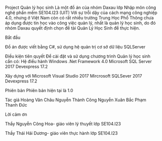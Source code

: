 Project Quản lý học sinh 
Là một đồ án của nhóm Daxau lớp Nhập môn công nghệ phần mềm SE104.I23 (UIT) 
Với sự trỗi dậy của cách mạng công nghiệp 4.0, nhưng ở Việt Nam còn có rất nhiều trường Trung Học Phổ Thông chưa áp dụng được tin học vào công việc quản lý, nhất là quản lý học sinh, do đó nhóm Daxau quyết định chọn đề tài Quản Lý Học Sinh để thực hiện.

Bắt đầu

Đồ án được viết bằng C#, sử dụng hệ quản trị cơ sở dữ liệu SQLServer 

Điều kiện tiên quyết 
Để cài đặt và sử dụng chương trình Quản lý học sinh cần có: 
Hệ điều hành Windows 
.Net Framework 4.0 
Microsoft SQL Server 2017
Devexpress 17.2


Xây dựng với 
Microsoft Visual Studio 2017 
Mircrosoft SQLSever 2017
Devexpress 17.2


Phiên bản 
Phiên bản hiện tại là 1.0 

Tác giả 
Hoàng Văn Châu 
Nguyễn Thành Công 
Nguyễn Xuân Bắc 
Phạm Thanh Đức 

Lời cảm ơn 

Thầy Nguyễn Công Hoa- giáo viên lý thuyết lớp SE104.I23

Thầy Thái Hải Dương- giáo viên thực hành lớp SE104.I23 
